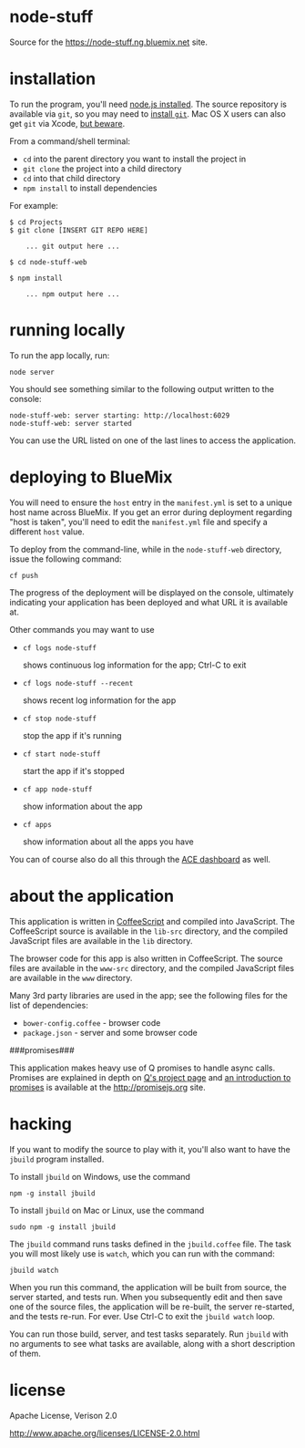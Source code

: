 node-stuff
================================================================================

Source for the <https://node-stuff.ng.bluemix.net> site.


installation
================================================================================

To run the program, you'll need [node.js installed](http://nodejs.org/).  The
source repository is available via `git`, so you may need to
[install `git`](http://git-scm.com/book/en/Getting-Started-Installing-Git).
Mac OS X users can also get `git` via Xcode,
[but beware](http://stackoverflow.com/questions/5364340/does-xcode-4-install-git).

From a command/shell terminal:

* `cd` into the parent directory you want to install the project in
* `git clone` the project into a child directory
* `cd` into that child directory
* `npm install` to install dependencies

For example:

    $ cd Projects
    $ git clone [INSERT GIT REPO HERE]

        ... git output here ...

    $ cd node-stuff-web

    $ npm install

        ... npm output here ...



running locally
================================================================================

To run the app locally, run:

    node server

You should see something similar to the following output written to the console:

    node-stuff-web: server starting: http://localhost:6029
    node-stuff-web: server started


You can use the URL listed on one of the last lines to access the application.



deploying to BlueMix
================================================================================

You will need to ensure the `host` entry in the `manifest.yml` is set to a
unique host name across BlueMix.  If you get an error during deployment
regarding "host is taken", you'll need to edit the `manifest.yml` file and
specify a different `host` value.

To deploy from the command-line, while in the `node-stuff-web`
directory, issue the following command:

    cf push

The progress of the deployment will be displayed on the console,
ultimately indicating your
application has been deployed and what URL it is available at.

Other commands you may want to use

* `cf logs node-stuff`

  shows continuous log information for the app; Ctrl-C to exit

* `cf logs node-stuff --recent`

  shows recent log information for the app

* `cf stop node-stuff`

  stop the app if it's running

* `cf start node-stuff`

  start the app if it's stopped

* `cf app node-stuff`

  show information about the app

* `cf apps`

  show information about all the apps you have

You can of course also do all this through the
[ACE dashboard](https://ace.ng.bluemix.net/) as well.



about the application
================================================================================

This application is written in [CoffeeScript](http://coffeescript.org/) and
compiled into JavaScript.  The CoffeeScript source is available in the
`lib-src` directory, and the compiled JavaScript files are available in the
`lib` directory.

The browser code for this app is also written in CoffeeScript.
The source files are available in the
`www-src` directory, and the compiled JavaScript files are available in the
`www` directory.

Many 3rd party libraries are used in the app; see the following files for
the list of dependencies:

* `bower-config.coffee` - browser code
* `package.json` - server and some browser code



###promises###

This application makes heavy use of Q promises to handle async calls.
Promises are explained in depth on
[Q's project page](https://github.com/kriskowal/q) and
[an introduction to promises](http://www.promisejs.org/intro/) is
available at the <http://promisejs.org> site.



hacking
================================================================================

If you want to modify the source to play with it, you'll also want to have the
`jbuild` program installed.

To install `jbuild` on Windows, use the command

    npm -g install jbuild

To install `jbuild` on Mac or Linux, use the command

    sudo npm -g install jbuild

The `jbuild` command runs tasks defined in the `jbuild.coffee` file.  The
task you will most likely use is `watch`, which you can run with the
command:

    jbuild watch

When you run this command, the application will be built from source, the server
started, and tests run.  When you subsequently edit and then save one of the
source files, the application will be re-built, the server re-started, and the
tests re-run.  For ever.  Use Ctrl-C to exit the `jbuild watch` loop.

You can run those build, server, and test tasks separately.  Run `jbuild`
with no arguments to see what tasks are available, along with a short
description of them.



license
================================================================================

Apache License, Verison 2.0

<http://www.apache.org/licenses/LICENSE-2.0.html>

